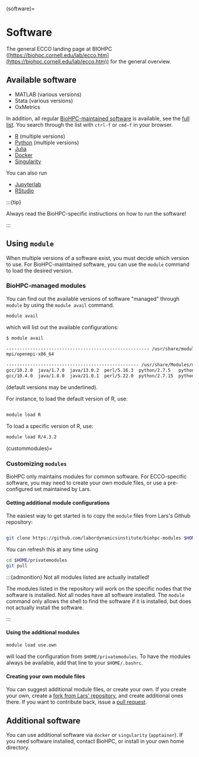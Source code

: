 (software)=
# Software

The general ECCO landing page at BIOHPC ([https://biohpc.cornell.edu/lab/ecco.htm](https://biohpc.cornell.edu/lab/ecco.htm)) for the general overview.

## Available software

- MATLAB (various versions)
- Stata (various versions)
- OxMetrics 

In addition, all regular [BioHPC-maintained software](https://biohpc.cornell.edu/lab/userguide.aspx?a=software) is available, see the [full list](https://biohpc.cornell.edu/lab/userguide.aspx?a=software). You search through the list with `ctrl-f` or `cmd-f` in your browser.

- [R](https://biohpc.cornell.edu/lab/userguide.aspx?a=software&i=37#c) (multiple versions)
- [Python](https://biohpc.cornell.edu/lab/userguide.aspx?a=software&i=556#c) (multiple versions)
- [Julia](https://biohpc.cornell.edu/lab/userguide.aspx?a=software&i=182#c)
- [Docker](https://biohpc.cornell.edu/lab/userguide.aspx?a=software&i=340#c)
- [Singularity](https://biohpc.cornell.edu/lab/userguide.aspx?a=software&i=543#c)

You can also run

- [Jupyterlab](https://biohpc.cornell.edu/lab/userguide.aspx?a=software&i=1053#c)
- [RStudio](https://biohpc.cornell.edu/lab/userguide.aspx?a=software&i=266#c)

:::{tip}

Always read the BioHPC-specific instructions on how to run the software!

:::


## Using `module`

When multiple versions of a software exist, you must decide which version to use. For BioHPC-maintained software, you can use the `module` command to load the desired version. 

### BioHPC-managed modules

You can find out the available versions of software "managed" through `module` by using the `module avail` command.

```bash
module avail 
```

which will list out the available configurations:

```bash
$ module avail

------------------------------------------------------ /usr/share/modulefiles -------------------------------------------------------
mpi/openmpi-x86_64  

-------------------------------------------------- /usr/share/Modules/modulefiles ---------------------------------------------------
gcc/10.2.0  java/1.7.0  java/13.0.2  perl/5.16.3  python/2.7.5   python/3.6.15-r9  R/4.0.5-r9  R/4.2.1-r9  
gcc/10.4.0  java/1.8.0  java/21.0.1  perl/5.22.0  python/2.7.15  python/3.10.6-r9  R/4.1.3-r9  R/4.3.2     
```

(default versions may be underlined).



For instance, to load the default version of R, use:

```bash

module load R
```

To load a specific version of R, use:

```bash
module load R/4.3.2
```

(custommodules)=
### Customizing `modules`

BioHPC only maintains modules for common software. For ECCO-specific software, you may need to create your own module files, or use a pre-configured set maintained by Lars.

#### Getting additional module configurations

The easiest way to get started is to copy the `module` files from Lars's Github repository:

```bash

git clone https://github.com/labordynamicsinstitute/biohpc-modules $HOME/privatemodules
```

You can refresh this at any time using

```bash
cd $HOME/privatemodules
git pull
```

:::{admonition} Not all modules listed are actually installed!

The modules listed in the repository will work on the specific nodes that the software is installed. Not all nodes have all software installed. The `module` command only allows the shell to find the software if it is installed, but does not actually install the software.

:::

#### Using the additional modules

```bash
module load use.own
```

will load the configuration from `$HOME/privatemodules`. To have the modules always be available, add that line to your `$HOME/.bashrc`.



#### Creating your own module files

You can suggest additional module files, or create your own. If you create your own, create a [fork from Lars' repository](https://github.com/labordynamicsinstitute/biohpc-modules/fork), and create additional ones there. If you want to contribute back, issue a [pull request](https://github.com/labordynamicsinstitute/biohpc-modules/compare).


## Additional software

You can use additional software via `docker` or `singularity` (`apptainer`). If you need software installed, contact BioHPC, or install in your own home directory.
